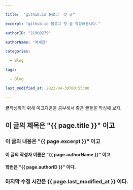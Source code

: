 ```yaml
---

title:  "github.io 블로그  첫 글"

excerpt: "github.io 블로그 첫 글 작성해봅니다."

authorID: "21900279"

authorName: "박세찬"

categories:

  - Blog

tags:

  - Blog

last_modified_at: 2022-04-30T00:55:00

---
```


글작성하기 위해 마크다운을 공부해서 
좋은 글들을 작성해 보자.

## 이 글의 제목은 "{{ page.title }}" 이고
### 이 글의 내용은 "{{ page.excerpt }}" 이고
#### 이 글의 작성자 이름은 "{{ page.authorName }}" 이고
#### 학번은 "{{ page.authorID }}" 이다.

### 마지막 수정 시간은 {{ page.last_modified_at }} 이다.
